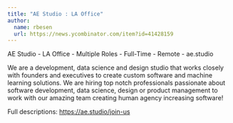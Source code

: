 ```yaml
---
title: "AE Studio : LA Office"
author:
  name: rbesen
  url: https://news.ycombinator.com/item?id=41428159
---
```

AE Studio - LA Office - Multiple Roles - Full-Time - Remote - ae.studio

We are a development, data science and design studio that works closely with founders and executives to create custom software and machine learning solutions.
We are hiring top notch professionals passionate about software development, data science, design or product management to work with our amazing team creating human agency increasing software!

Full descriptions: <a href="https:&#x2F;&#x2F;ae.studio&#x2F;join-us" rel="nofollow">https:&#x2F;&#x2F;ae.studio&#x2F;join-us</a>
